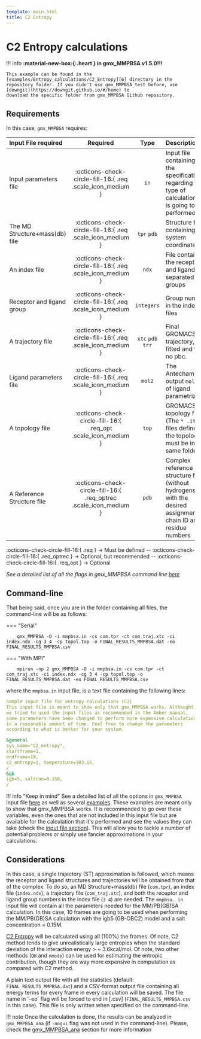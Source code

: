 ```yaml
---
template: main.html
title: C2 Entropy
---
```


# C2 Entropy calculations

!!! info
    **:material-new-box:{:.heart } in gmx_MMPBSA v1.5.0!!!**

    This example can be found in the [examples/Entropy_calculations/C2_Entropy][6] directory in the
    repository folder. If you didn't use gmx_MMPBSA_test before, use [downgit](https://downgit.github.io/#/home) to 
    download the specific folder from gmx_MMPBSA Github repository.

## Requirements

In this case, `gmx_MMPBSA` requires:

| Input File required            | Required |           Type             | Description |
|:-------------------------------|:--------:|:--------------------------:|:-------------------------------------------------------------------------------------------------------------|
| Input parameters file          | :octicons-check-circle-fill-16:{ .req .scale_icon_medium } |           `in`          | Input file containing all the specifications regarding the type of calculation that is going to be performed |
| The MD Structure+mass(db) file | :octicons-check-circle-fill-16:{ .req .scale_icon_medium } |    `tpr` `pdb`    | Structure file containing the system coordinates |
| An index file                  | :octicons-check-circle-fill-16:{ .req .scale_icon_medium } |          `ndx`    | File containing the receptor and ligand in separated groups |
| Receptor and ligand group      | :octicons-check-circle-fill-16:{ .req .scale_icon_medium } |        `integers`       | Group numbers in the index files |
| A trajectory file              | :octicons-check-circle-fill-16:{ .req .scale_icon_medium } | `xtc` `pdb` `trr` | Final GROMACS MD trajectory, fitted and with no pbc. |
| Ligand parameters file         | :octicons-check-circle-fill-16:{ .req .scale_icon_medium } |          `mol2`         | The Antechamber output  `mol2` file of ligand parametrization|
| A topology file                | :octicons-check-circle-fill-16:{ .req_opt .scale_icon_medium }    |           `top`         | GROMACS topology file (The `* .itp` files defined in the topology must be in the same folder |
| A Reference Structure file     | :octicons-check-circle-fill-16:{ .req_optrec .scale_icon_medium } |           `pdb`         | Complex reference structure file (without hydrogens) with the desired assignment of chain ID and residue numbers |
              
:octicons-check-circle-fill-16:{ .req } -> Must be defined -- :octicons-check-circle-fill-16:{ .req_optrec } -> 
Optional, but recommended -- :octicons-check-circle-fill-16:{ .req_opt } -> Optional

_See a detailed list of all the flags in gmx_MMPBSA command line [here][1]_

## Command-line
That being said, once you are in the folder containing all files, the command-line will be as follows:

=== "Serial"

        gmx_MMPBSA -O -i mmpbsa.in -cs com.tpr -ct com_traj.xtc -ci index.ndx -cg 3 4 -cp topol.top -o FINAL_RESULTS_MMPBSA.dat -eo FINAL_RESULTS_MMPBSA.csv

=== "With MPI"

        mpirun -np 2 gmx_MMPBSA -O -i mmpbsa.in -cs com.tpr -ct com_traj.xtc -ci index.ndx -cg 3 4 -cp topol.top -o FINAL_RESULTS_MMPBSA.dat -eo FINAL_RESULTS_MMPBSA.csv

where the `mmpbsa.in` input file, is a text file containing the following lines:

``` yaml linenums="1" title="Sample input file for entropy calculations (C2)"
Sample input file for entropy calculations (C2)
This input file is meant to show only that gmx_MMPBSA works. Althought,
we tried to used the input files as recommended in the Amber manual,
some parameters have been changed to perform more expensive calculations
in a reasonable amount of time. Feel free to change the parameters 
according to what is better for your system.

&general
sys_name="C2_entropy",
startframe=1,
endframe=10,
c2_entropy=1, temperature=303.15,
/
&gb
igb=5, saltcon=0.150,
/
```

!!! info "Keep in mind"
    See a detailed list of all the options in `gmx_MMPBSA` input file [here][2] as well as several [examples][3]. 
    These examples are meant only to show that gmx_MMPBSA works. It is recommended to go over these variables, even 
    the ones that are not included in this input file but are available for the calculation that it's performed and
    see the values they can take (check the [input file section](../../../input_file.md)). This will allow you to 
    tackle a number of potential problems or simply use fancier approximations in your calculations.

## Considerations
In this case, a single trajectory (ST) approximation is followed, which means the receptor and ligand structures and 
trajectories will be obtained from that of the complex. To do so, an MD Structure+mass(db) file (`com.tpr`), an 
index file (`index.ndx`), a trajectory file (`com_traj.xtc`), and both the receptor and ligand group numbers in the 
index file (`3 4`) are needed. The `mmpbsa.
in` input file will contain all the parameters needed for the MM/PB(GB)SA calculation. In this case, 10 frames 
are going to be used when performing the MM/PB(GB)SA calculation with the igb5 (GB-OBC2) model and a 
salt concentration = 0.15M.

[C2 Entropy][4] will be calculated using all (100%) the frames. Of note, C2 method tends to give 
unrealistically large entropies when the standard deviation of the interaction energy > ~ 3.6kcal/mol. Of note, two other 
methods (`QH` and `nmode`) can be used for estimating the entropic contribution, though they are way more expensive in 
computation as compared with C2 method.

A plain text output file with all the statistics (default: `FINAL_RESULTS_MMPBSA.dat`) and a CSV-format 
output file containing all energy terms for every frame in every calculation will be saved. The file name in 
'-eo' flag will be forced to end in [.csv] (`FINAL_RESULTS_MMPBSA.csv` in this case). This file is only written when 
specified on the command-line.

!!! note
    Once the calculation is done, the results can be analyzed in `gmx_MMPBSA_ana` (if `-nogui` flag was not used in the command-line). 
    Please, check the [gmx_MMPBSA_ana][5] section for more information
  
  [1]: ../../../gmx_MMPBSA_command-line.md#gmx_mmpbsa-command-line
  [2]: ../../../input_file.md#the-input-file
  [3]: ../../../input_file.md#sample-input-files
  [4]: https://pubs.acs.org/doi/full/10.1021/acs.jctc.8b00418
  [5]: ../../../analyzer.md#gmx_mmpbsa_ana-the-analyzer-tool
  [6]: https://github.com/Valdes-Tresanco-MS/gmx_MMPBSA/tree/master/examples/Entropy_calculations/C2_Entropy
  [7]: ../../gmx_MMPBSA_test.md#gmx_mmpbsa_test-command-line
